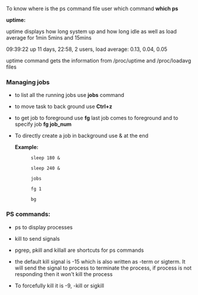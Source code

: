 
To know where is the ps command file user which command **which ps**

**uptime:**

uptime displays how long system up and how long idle as well as load average for 1min 5mins and 15mins

 09:39:22 up 11 days, 22:58,  2 users,  load average: 0.13, 0.04, 0.05
 
uptime command gets the information from /proc/uptime and /proc/loadavg files


### Managing jobs

- to list all the running jobs use **jobs** command

- to move task to back ground use **Ctrl+z**

- to get job to foreground use **fg** last job comes to foreground and to specify job **fg job_num**

- To directly create a job in background use & at the end

	**Example:**
	
			sleep 180 &
			
			sleep 240 & 
			
			jobs
			
			fg 1
			
			bg
			
			
### PS commands:

- ps to display processes 

- kill to send signals

- pgrep, pkill and killall are shortcuts for ps commands

- the default kill signal is -15 which is also written as -term or sigterm. It will send the signal to process to terminate the process, if process is not responding then it won't kill the process

- To forcefully kill it is -9, -kill or sigkill




 
 